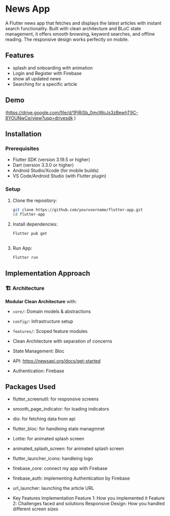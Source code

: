 # News App

A Flutter news app that fetches and displays the latest articles with instant search functionality. Built with clean architecture and BLoC state management, it offers smooth browsing, keyword searches, and offline reading. The responsive design works perfectly on mobile.

## Features

- splash and onboarding with animation 
- Login and Register with Firebase 
- show all updated news 
- Searching for a specific article 

## Demo

(https://drive.google.com/file/d/1PiRiSb_0mcWoJs3zBewhT9C-8YOUNwCe/view?usp=drivesdk )

## Installation

### Prerequisites

- Flutter SDK (version 3.19.5 or higher)
- Dart (version 3.3.0 or higher)
- Android Studio/Xcode (for mobile builds)
- VS Code/Android Studio (with Flutter plugin)

### Setup

1. Clone the repository:
   ```bash
   git clone https://github.com/yourusername/flutter-app.git
   cd flutter-app
   
2. Install dependencies:
   ```bash
   Flutter pub get
  

3. Run App:
   ```bash
   Flutter run


## Implementation Approach
### 🏗️ Architecture  
**Modular Clean Architecture** with:  
  - `core/`: Domain models & abstractions  
  - `config/`: Infrastructure setup  
  - `features/`: Scoped feature modules  

 - Clean Architecture with separation of concerns
 - State Management: Bloc
 - API: https://newsapi.org/docs/get-started
 - Authentication: Firebase

## Packages Used
  - flutter_screenutil: for responsive screens
  - smooth_page_indicator: for loading indicators
  - dio: for fetching data from api
  - flutter_bloc: for handleing state managmnet 
  - Lottie: for animated splash screen
  - animated_splash_screen: for animated splash screen
  - flutter_launcher_icons: handleing logo
  - firebase_core: connect my app with Firebase
  - firebase_auth: implementing Authentication by Firebase
  - url_launcher: launching the article URL

- Key Features Implementation
  Feature 1: How you implemented it
  Feature 2: Challenges faced and solutions
  Responsive Design: How you handled different screen sizes
